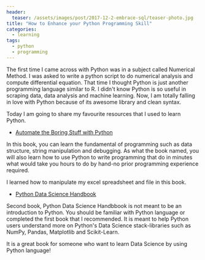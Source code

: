 ```yaml
---
header:
  teaser: /assets/images/post/2017-12-2-embrace-sql/teaser-photo.jpg
title: "How to Enhance your Python Programming Skill"
categories:
  - learning
tags:
  - python
  - programming
---
```


The first time I came across with Python was in a subject called Numerical Method. I was asked to write a python script to do numerical analysis and compute differential equation. That time I thought Python is just another programming language similar to R. I didn't know Python is so useful in scraping data, data analysis and machine learning. Now, I am totally falling in love with Python because of its awesome library and clean syntax.

Today I am going to share my favourite resources that I used to learn Python.  

- [Automate the Boring Stuff with Python](https://automatetheboringstuff.com/)

 In this book, you can learn the fundamental of programming such as data structure, string manipulation and debugging. As what the book named, you will also learn how to use Python to write programming that do in minutes what would take you hours to do by hand-no prior programming experience required.

 I learned how to manipulate my excel spreadsheet and file in this book.

- [Python Data Science Handbook](https://jakevdp.github.io/PythonDataScienceHandbook/)

 Second book, Python Data Science Handbbook is not meant to be an introduction to Python. You should be familiar with Python language or completed the first book that I recommended. It is meant to help Python users understand more on Python's Data Science stack-libraries such as NumPy, Pandas, Matplotlib and Scikit-Learn.

 It is a great book for someone who want to learn Data Science by using Python language!
